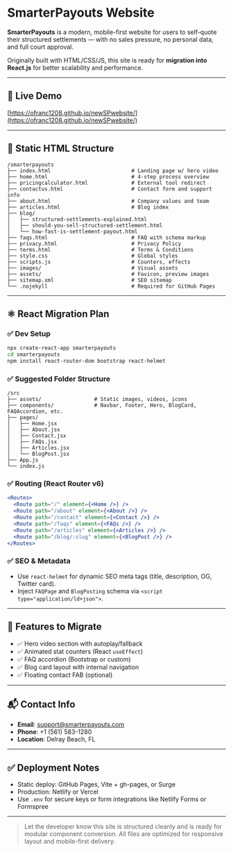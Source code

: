 # SmarterPayouts Website

**SmarterPayouts** is a modern, mobile-first website for users to self-quote their structured settlements — with no sales pressure, no personal data, and full court approval.

Originally built with HTML/CSS/JS, this site is ready for **migration into React.js** for better scalability and performance.

---

## 🚀 Live Demo

[https://ofranc1208.github.io/newSPwebsite/](https://ofranc1208.github.io/newSPwebsite/)

---

## 📁 Static HTML Structure

```
/smarterpayouts
├── index.html                          # Landing page w/ hero video
├── home.html                           # 4-step process overview
├── pricingcalculator.html              # External tool redirect
├── contactus.html                      # Contact form and support info
├── about.html                          # Company values and team
├── articles.html                       # Blog index
├── blog/
│   ├── structured-settlements-explained.html
│   ├── should-you-sell-structured-settlement.html
│   └── how-fast-is-settlement-payout.html
├── faqs.html                           # FAQ with schema markup
├── privacy.html                        # Privacy Policy
├── terms.html                          # Terms & Conditions
├── style.css                           # Global styles
├── scripts.js                          # Counters, effects
├── images/                             # Visual assets
├── assets/                             # Favicon, preview images
├── sitemap.xml                         # SEO sitemap
└── .nojekyll                           # Required for GitHub Pages
```

---

## ⚛️ React Migration Plan

### ✅ Dev Setup

```bash
npx create-react-app smarterpayouts
cd smarterpayouts
npm install react-router-dom bootstrap react-helmet
```

### ✅ Suggested Folder Structure

```
/src
├── assets/                 # Static images, videos, icons
├── components/             # Navbar, Footer, Hero, BlogCard, FAQAccordion, etc.
├── pages/
│   ├── Home.jsx
│   ├── About.jsx
│   ├── Contact.jsx
│   ├── FAQs.jsx
│   ├── Articles.jsx
│   └── BlogPost.jsx
├── App.js
└── index.js
```

### ✅ Routing (React Router v6)

```jsx
<Routes>
  <Route path="/" element={<Home />} />
  <Route path="/about" element={<About />} />
  <Route path="/contact" element={<Contact />} />
  <Route path="/faqs" element={<FAQs />} />
  <Route path="/articles" element={<Articles />} />
  <Route path="/blog/:slug" element={<BlogPost />} />
</Routes>
```

### ✅ SEO & Metadata

- Use `react-helmet` for dynamic SEO meta tags (title, description, OG, Twitter card).
- Inject `FAQPage` and `BlogPosting` schema via `<script type="application/ld+json">`.

---

## 🧩 Features to Migrate

- ✅ Hero video section with autoplay/fallback
- ✅ Animated stat counters (React `useEffect`)
- ✅ FAQ accordion (Bootstrap or custom)
- ✅ Blog card layout with internal navigation
- ✅ Floating contact FAB (optional)

---

## 📬 Contact Info

- **Email**: support@smarterpayouts.com  
- **Phone**: +1 (561) 583-1280  
- **Location**: Delray Beach, FL  

---

## ✅ Deployment Notes

- Static deploy: GitHub Pages, Vite + gh-pages, or Surge
- Production: Netlify or Vercel
- Use `.env` for secure keys or form integrations like Netlify Forms or Formspree

---

> Let the developer know this site is structured cleanly and is ready for modular component conversion. All files are optimized for responsive layout and mobile-first delivery.
